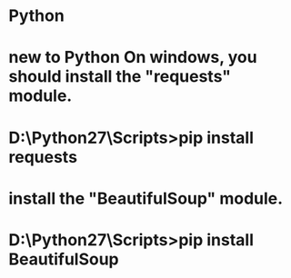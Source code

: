 # Python
new to Python
On windows, you should install the "requests" module.
==================
D:\Python27\Scripts>pip install requests
==================
install the "BeautifulSoup" module.
=================
D:\Python27\Scripts>pip install BeautifulSoup
=================
